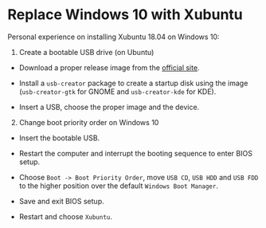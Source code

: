 # Replace Windows 10 with Xubuntu

Personal experience on installing Xubuntu 18.04 on Windows 10:

1. Create a bootable USB drive (on Ubuntu)

* Download a proper release image from the [official site](http://ftp.uni-kl.de/pub/linux/ubuntu-dvd/xubuntu/releases/18.04/release/).

* Install a `usb-creator` package to create a startup disk using the image (`usb-creator-gtk` for GNOME and `usb-creator-kde` for KDE).

* Insert a USB, choose the proper image and the device.

2. Change boot priority order on Windows 10

* Insert the bootable USB.

* Restart the computer and interrupt the booting sequence to enter BIOS setup.

*  Choose `Boot -> Boot Priority Order`, move `USB CD`, `USB HDD` and `USB FDD` to the higher position over the default `Windows Boot Manager`.

* Save and exit BIOS setup.

* Restart and choose `Xubuntu`.
